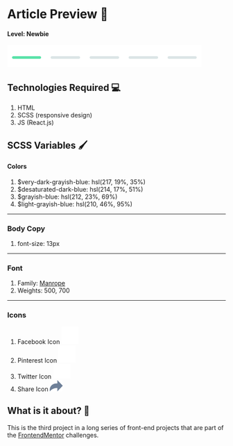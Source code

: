 # Article Preview 📝

#### Level: Newbie  
![image info](./level.png)

## Technologies Required 💻

1. HTML
2. SCSS (responsive design)
3. JS (React.js)

## SCSS Variables 🖌

#### Colors

1. $very-dark-grayish-blue: hsl(217, 19%, 35%) 
2. $desaturated-dark-blue: hsl(214, 17%, 51%)
3. $grayish-blue: hsl(212, 23%, 69%)
4. $light-grayish-blue: hsl(210, 46%, 95%)

---

### Body Copy

1. font-size: 13px

--- 

### Font

1. Family: [Manrope](https://fonts.google.com/specimen/Kumbh+Sansps://fonts.google.com/speciment/Spartan)
2. Weights: 500, 700

---

### Icons

1. Facebook Icon ![image info](./src/images/icon-facebook.svg)
2. Pinterest Icon ![image info](./src/images/icon-pinterest.svg)
3. Twitter Icon ![image info](./src/images/icon-twitter.svg)
4. Share Icon ![image info](./src/images/icon-share.svg)

## What is it about? 🤔

This is the third project in a long series of front-end projects that are part of the [FrontendMentor](https://www.frontendmentor.io/challenges) challenges.
